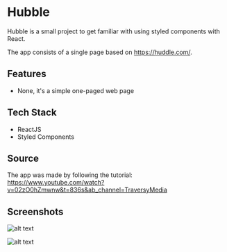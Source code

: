 # Hubble

Hubble is a small project to get familiar with using styled components with React.

The app consists of a single page based on https://huddle.com/.

## Features
- None, it's a simple one-paged web page

## Tech Stack
- ReactJS
- Styled Components

## Source

The app was made by following the tutorial:
https://www.youtube.com/watch?v=02zO0hZmwnw&t=836s&ab_channel=TraversyMedia

## Screenshots

![alt text](https://github.com/TheyCallMeLuke/React-projects/blob/main/hubble/screenshots/screenshot1.png?raw=true)

![alt text](https://github.com/TheyCallMeLuke/React-projects/blob/main/hubble/screenshots/screenshot2.png?raw=true)

